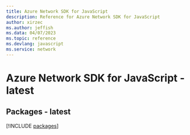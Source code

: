 ```yaml
---
title: Azure Network SDK for JavaScript
description: Reference for Azure Network SDK for JavaScript
author: xirzec
ms.author: jeffish
ms.data: 04/07/2023
ms.topic: reference
ms.devlang: javascript
ms.service: network
---
```

# Azure Network SDK for JavaScript - latest
## Packages - latest
[!INCLUDE [packages](network-index.md)]